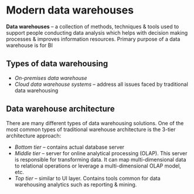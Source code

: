 # Modern data warehouses

**Data warehouses** – a collection of methods, techniques & tools used to support people conducting data analysis which helps with decision making processes & improves information resources. Primary purpose of a data warehouse is for BI

## Types of data warehousing
- *On-premises data warehouse*
- *Cloud data warehouse systems* – address all issues faced by traditional data warehousing 

## Data warehouse architecture
There are many different types of data warehousing solutions. One of the most common types of traditional warehouse architecture is the 3-tier architecture approach:
- *Bottom tier* – contains actual database server
- *Middle tier* – server for online analytical processing (OLAP). This server is responsible for transforming data. It can map multi-dimensional data to relational operations or leverage a multi-dimensional OLAP model, etc.
- *Top tier* – similar to UI layer. Contains tools common for data warehousing analytics such as reporting & mining.
